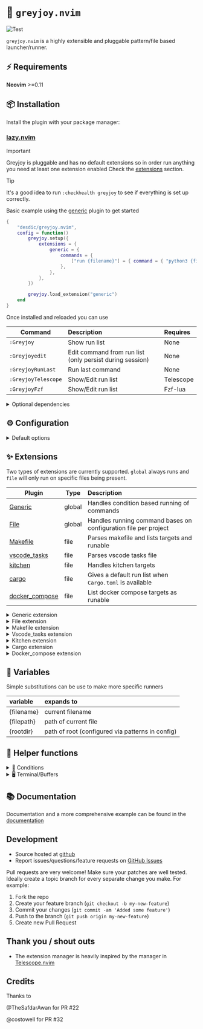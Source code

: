 # 🚀 `greyjoy.nvim`

![Test](https://github.com/desdic/greyjoy.nvim/actions/workflows/ci.yml/badge.svg)

`greyjoy.nvim` is a highly extensible and pluggable pattern/file based launcher/runner.

## ⚡️ Requirements

**Neovim** >=0.11

## 📦 Installation

Install the plugin with your package manager:

### [lazy.nvim](https://github.com/folke/lazy.nvim)

> [!important]
> Greyjoy is pluggable and has no default extensions so in order run anything you need at least one extension enabled
> Check the [extensions](#extensions) section.

> [!tip]
> It's a good idea to run `:checkhealth greyjoy` to see if everything is set up correctly.

Basic example using the [generic](#generic) plugin to get started

```lua
{
    "desdic/greyjoy.nvim",
    config = function()
        greyjoy.setup({
            extensions = {
                generic = {
                    commands = {
                        ["run {filename}"] = { command = { "python3 {filename}" }, filetype = "python" },
                    },
                },
            },
        })

        greyjoy.load_extension("generic")
    end
}
```

Once installed and reloaded you can use

| Command | Description | Requires |
| --- | :--- | :--- |
| `:Greyjoy` <optional extension name or group name>  | Show run list | None |
| `:Greyjoyedit` <optinal extension name or group name> | Edit command from run list (only persist during session) | None |
| `:GreyjoyRunLast` | Run last command  | None |
| `:GreyjoyTelescope` <optional extension name or group name>  | Show/Edit run list | Telescope |
| `:GreyjoyFzf` <optional extension name or group name>  | Show/Edit run list | Fzf-lua |

<details><summary>Optional dependencies</summary>

<br/>

Greyjoy uses `vim.ui.select` and built-in terminal/buffers but integration with a few plugins are available but requires dependencies

|Plugin|
|--- |
|[Toggleterm](https://github.com/akinsho/toggleterm.nvim)|
|[Telescope](https://github.com/nvim-telescope/telescope.nvim)|
|[Fzf-lua](https://github.com/ibhagwan/fzf-lua)|

Available when installed.

</details>

## ⚙️ Configuration

<details><summary>Default options</summary>

<br/>

```lua
{
  ui = {
    buffer = { -- width and height for the buffer output
      width = math.ceil(math.min(vim.o.columns, math.max(80, vim.o.columns - 20))),
      height = math.ceil(math.min(vim.o.lines, math.max(20, vim.o.lines - 10))),
    },
    toggleterm = { -- by default no size is defined for the toggleterm by
      -- greyjoy.nvim it will be dependent on the user configured size for toggle
      -- term.
      size = nil,
    },
    term = {
      width_pct = 0.2, -- 20% of screen
    },
    telescope = {
        keys = {
            select = "<CR>", -- enter
            edit = "<C-e>", -- CTRL-e
        },
    }
  },
  toggleterm = {
      -- default_group_id can be a number or a function that takes a string as parameter.
      -- The string passed as parameter is the name of the plugin so its possible to do logic based
      -- on plugin name and function should always return a number like:
      -- default_group_id = function(plugin) return 1 end
      default_group_id = 1,
  },
  enable = true,
  border = "rounded", -- style for vim.ui.selector
  style = "minimal",
  show_command = false, -- show command to run in menu
  show_command_in_output = true, -- show command that was just executed in output
  patterns = {".git", ".svn"}, -- patterns to find the root of the project
  output_result = require("greyjoy.terminals").buffer,
  extensions = {}, -- extensions configurations
  run_groups = {}, -- See `Run groups`
  overrides = {}, -- Stores internal overrides of commands
}
```

Per default all plugins use the same terminal/buffer but this behaviour can be overridden if you are using `toggleterm`.

Toggleterm supports multiple terminals so you can group extensions into having different terminal.

Specify `group_id` or create a function to assign number based on plugin name.

So if you want all extensions to run under `id` 1 (default) but the `docker_compose` you would like to have another group you can configure it via

```
  extensions = {
    docker_compose = { group_id = 2 },
  },
```

Now all docker compose's exec is running in a secondary terminal (group_id 2) and all the others in group_id 1

### 🫂 Run groups

Some extension can be slow or not always required so its possible to group extensions into groups.

```lua
{
	...
     run_groups = { fast = { "generic", "makefile", "cargo", "docker_compose" } },
	...
}
```

Invoking `:Greyjoy fast` now only runs the defined extensions.

### 🪝 Hooks

Hooks can be invoked before and after a command and no default ones are defined.

An example of running a target via a makefile can put the errors in the quickfix list just like running it via the `:make`:

```lua
return {
    "desdic/greyjoy.nvim",
    keys = {
        { "<leader>gr", "<cmd>Greyjoy<CR>", desc = "[G]reyjoy [r]un" },
    },
    cmd = { "Greyjoy", "Greyedit", "GreyjoyRunLast" },
    config = function()
        local greyjoy = require("greyjoy")

        local tmpmakename = nil

        local pre_make = function(command)
            tmpmakename = os.tmpname()
            table.insert(command.command, "2>&1")
            table.insert(command.command, "|")
            table.insert(command.command, "tee")
            table.insert(command.command, tmpmakename)
        end

        -- A bit hacky solution to checking when tee has flushed its file
        local post_make = function()
            vim.cmd(":cexpr []")
            local cmd = { "inotifywait", "-e", "close_write", tmpmakename }

            local job_id = vim.fn.jobstart(cmd, {
                stdout_buffered = true,
                on_exit = function(_, _, _)
                    if tmpmakename ~= nil then
                        vim.cmd(":cgetfile " .. tmpmakename)
                        os.remove(tmpmakename)
                    end
                end,
            })

            if job_id <= 0 then
                vim.notify("Failed to start inotifywait!")
            end
        end

        greyjoy.setup({
            ui = {
                term = {
                    height = 10,
                },
            },
            output_results = require("greyjoy.terminals").term,
            extensions = {
                makefile = {
                    pre_hook = pre_make,
                    post_hook = post_make,
                },
            }
        })

        greyjoy.load_extension("makefile")
    end,
}
```

</details>


## ✨ Extensions
<a id="extensions"></a>

Two types of extensions are currently supported. `global` always runs and `file` will only run on specific files being present.

<!-- toc:start -->

| Plugin | Type | Description |
| ----- | --- | :--- |
| [Generic](#generic) | global |Handles condition based running of commands  |
| [File](#file) | global |Handles running command bases on configuration file per project  |
| [Makefile](#makefile) | file | Parses makefile and lists targets and runable  |
| [vscode_tasks](#vscode_tasks) | file | Parses vscode tasks file  |
| [kitchen](#kitchen) | file | Handles kitchen targets  |
| [cargo](#cargo) | file | Gives a default run list when `Cargo.toml` is available |
| [docker_compose](#docker_compose) | file | List docker compose targets as runable  |

<!-- toc:end -->

<details><summary>Generic extension</summary>
<a id="generic"></a>

### Generic extension

`generic` extension is a global module that does not take into account if we are in a project (found via the patterns). Commands to run can be matched using `filetype`, `filename`, `filepath`

Example:
```
generic = {
  commands = {
    ["run {filename}"] = {
      command = {"python3 {filename}"}, -- can be a single string or multiple but is still a single command
      filetype = "python", -- only runs if filetype is python and filename is test.py
      filename = "test.py"
    },
    ["run {filename}"] = {
      command = {"go", "run", "{filename}"},
      filetype = "go" -- run if filetype is go
    },
    ["cmake --build target"] = {
        command = { "cd", "{rootdir}", "&&", "cmake", "--build", "{rootdir}/target" },
        condition = function(n) -- custom conditions can be added
            return condition.file_exists("CMakeLists.txt", n)
                and condition.directory_exists("target", n)
        end,
    },
    ["cmake -S . -B target"] = {
        command = { "cd", "{rootdir}", "&&", "cmake", "-S", ".", "-B", "{rootdir}/target" },
        condition = function(n)
            return condition.file_exists("CMakeLists.txt", n)
                and not condition.directory_exists("target", n)
        end,
    },
    ...
  }
},
```
</details>

<details><summary>File extension</summary>
<a id="file"></a>

### File extension

`file` extension is a global module that only reads `greyjoy.json` (can be changed) from within your project

Example configuration:
```
file = {
  filename = "myrunner.json"
},
```
The configuration file is a simple key value. Value can be a string or an array (same result).

```json
{
  "build all": ["make", "build"],
  "do cleanup": "make clean"
}

```

</details>

<details><summary>Makefile extension</summary>
<a id="makefile"></a>

### Makefile extension

The `makefile` extension is file based and will only trigger if a `Makefile` is located in the project root. It finds all targets for a `Makefile`.

> [!important]
> requires `make` and `awk` to work.

</details>

<details><summary>Vscode_tasks extension</summary>
<a id="vscode_tasks"></a>
<br/>

### Vscode_tasks extension

The `vscode_tasks` extension is file based and will only trigger if `.vscode/tasks.json` exists in the project root
</details>

<details><summary>Kitchen extension</summary>
<a id="kitchen"></a>

### Kitchen extension

> [!important]
> requires `kitchen` and `awk` to work.

> [!tip]
> kitchen is quite slow so its possible to create a group without it and only use it when needed.

The `kitchen` extension is also file based and looks for `.kitchen.yml` (chefdk or cinc-workstation).

This extension can be configured to only include specific targets

```lua
extensions = {
    kitchen = {
        targets = { "converge", "verify", "destroy", "test", "login" },
        include_all = false,
    }
}
```

</details>

<details><summary>Cargo extension</summary>
<a id="cargo"></a>

### Cargo extension

The `cargo` extension is file based and looks for `Cargo.toml` and requires `cargo`

> [!important]
> requires `cargo`.

</details>

<details><summary>Docker_compose extension</summary>
<a id="docker_compose"></a>
<br/>

### Docker_compose extension

The `docker_compose` extension is file based and looks for `docker-compose.yml`.

> [!important]
> requires `docker-compose` or `docker compose`.

</details>

## 🧩 Variables

Simple substitutions can be use to make more specific runners

| variable | expands to |
| :--- | :--- |
| {filename} | current filename |
| {filepath} | path of current file |
| {rootdir} | path of root (configured via patterns in config)  |

## 🤝 Helper functions

<details><summary>🤳 Conditions</summary> 
<a id="conditions"></a>

Condition functions can be applied to the `generic` extension in case the built-in isn't enough.

<!-- toc:start -->

| Function | Description |
| :--- | :--- |
| require("greyjoy.conditions").file_exists | Check if file exists |
| require("greyjoy.conditions").directory_exists | Check if directory exists |

<!-- toc:end -->

</details>

<details><summary>🖥️ Terminal/Buffers</summary>
<a id="terminals"></a>
<br/>

Displaying the output of a command is based on the function defined in `output_result`. Default it just outputs to a buffer but you can write a function for your custom need.

<!-- toc:start -->

| Function | Description |
| :--- | :--- |
| require("greyjoy.terminals").buffer | Default, outputs into a buffer |
| require("greyjoy.terminals").term | Opens a terminal in the bottom |
| require("greyjoy.terminals").toggleterm | Use toggleterm (requires [toggleterm](https://github.com/akinsho/toggleterm.nvim)) |

<!-- toc:end -->

</details>

## 📚 Documentation

Documentation and a more comprehensive example can be found in the [documentation](doc/greyjoy.txt)

## Development

* Source hosted at [github](https://github.com/desdic/greyjoy.nvim)
* Report issues/questions/feature requests on [GitHub Issues](https://github.com/desdic/greyjoy.nvim/issues/)

Pull requests are very welcome! Make sure your patches are well tested.
Ideally create a topic branch for every separate change you make. For
example:

1. Fork the repo
2. Create your feature branch (`git checkout -b my-new-feature`)
3. Commit your changes (`git commit -am 'Added some feature'`)
4. Push to the branch (`git push origin my-new-feature`)
5. Create new Pull Request

## Thank you / shout outs

* The extension manager is heavily inspired by the manager in [Telescope.nvim](https://github.com/nvim-telescope/telescope.nvim)

## Credits

Thanks to 

@TheSafdarAwan for PR #22

@costowell for PR #32
